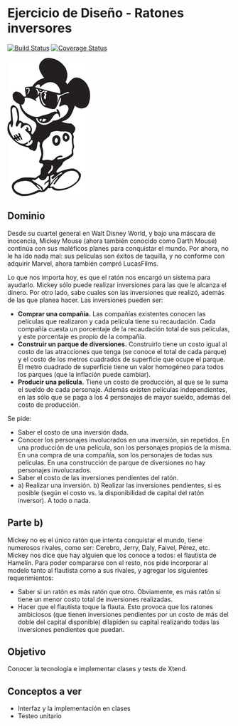 
# Ejercicio de Diseño - Ratones inversores

[![Build Status](https://travis-ci.org/uqbar-project/eg-ratones-xtend.svg?branch=master)](https://travis-ci.org/uqbar-project/eg-ratones-xtend)  [![Coverage Status](https://coveralls.io/repos/github/uqbar-project/eg-ratones-xtend/badge.svg?branch=master&service=github)](https://coveralls.io/github/uqbar-project/eg-ratones-xtend?branch=master&service=github)

![image](images/mickey.jpg) 

## Dominio
Desde su cuartel general en Walt Disney World, y bajo una máscara de inocencia, Mickey Mouse (ahora también conocido como Darth Mouse) continúa con sus maléficos planes para conquistar el mundo. Por ahora, no le ha ido nada mal: sus películas son éxitos de taquilla, y no conforme con adquirir Marvel, ahora también compró LucasFilms. 

Lo que nos importa hoy, es que el ratón nos encargó un sistema para ayudarlo. Mickey sólo puede realizar inversiones para las que le alcanza el dinero. Por otro lado, sabe cuales son las inversiones que realizó, además de las que planea hacer. Las inversiones pueden ser:

* **Comprar una compañía.** Las compañías existentes conocen las películas que realizaron y cada película tiene su recaudación. Cada compañía cuesta un porcentaje de la recaudación total de sus películas, y este porcentaje es propio de la compañía.
* **Construir un parque de diversiones.** Construirlo tiene un costo igual al costo de las atracciones que tenga (se conoce el total de cada parque) y el costo de los metros cuadrados de superficie que ocupe el parque. El metro cuadrado de superficie tiene un valor homogéneo para todos los parques (que la inflación puede cambiar).
* **Producir una película.** Tiene un costo de producción, al que se le suma el sueldo de cada personaje. Además existen películas independientes, en las sólo que se paga a los 4 personajes de mayor sueldo, además del costo de producción. 

Se pide:
* Saber el costo de una inversión dada.
* Conocer los personajes involucrados en una inversión, sin repetidos. En una producción de una película, son los personajes propios de la misma. En una compra de una compañía, son los personajes de todas sus películas. En una construcción de parque de diversiones no hay personajes involucrados.
* Saber el costo de las inversiones pendientes del ratón.
* a) Realizar una inversión. b) Realizar las inversiones pendientes, si es posible (según el costo vs. la disponibilidad de capital del ratón inversor). A todo o nada. 

## Parte b) 

Mickey no es el único ratón que intenta conquistar el mundo, tiene numerosos rivales, como ser: Cerebro, Jerry, Daly, Faivel, Pérez, etc. Mickey nos dice que hay alguien que los conoce a todos: el flautista de Hamelín. Para poder compararse con el resto, nos pide incorporar al modelo tanto al flautista como a sus rivales, y agregar los siguientes requerimientos:
* Saber si un ratón es más ratón que otro. Obviamente, es más ratón si tiene un menor costo total de inversiones realizadas.
* Hacer que el flautista toque la flauta. Esto provoca que los ratones ambiciosos (que tienen inversiones pendientes por un costo de más del doble del capital disponible) dilapiden su capital realizando todas las inversiones pendientes que puedan.


## Objetivo

Conocer la tecnología e implementar clases y tests de Xtend.

## Conceptos a ver

* Interfaz y la implementación en clases
* Testeo unitario

